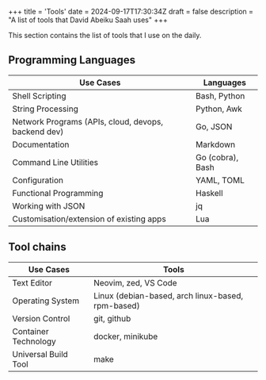 +++
title = 'Tools'
date = 2024-09-17T17:30:34Z
draft = false
description = "A list of tools that David Abeiku Saah uses"
+++

This section contains the list of tools that I use on the daily.

## Programming Languages

| Use Cases                                           | Languages         |
| --------------------------------------------------- | ----------------- |
| Shell Scripting                                     | Bash, Python      |
| String Processing                                   | Python, Awk       |
| Network Programs (APIs, cloud, devops, backend dev) | Go, JSON          |
| Documentation                                       | Markdown          |
| Command Line Utilities                              | Go (cobra), Bash  |
| Configuration                                       | YAML, TOML        |
| Functional Programming                              | Haskell           |
| Working with JSON                                   | jq                |
| Customisation/extension of existing apps            | Lua               |

## Tool chains

| Use Cases            | Tools                                             |
| -------------------- | ------------------------------------------------- |
| Text Editor          | Neovim, zed, VS Code                              |
| Operating System     | Linux (debian-based, arch linux-based, rpm-based) |
| Version Control      | git, github                                       |
| Container Technology | docker, minikube                                  |
| Universal Build Tool | make                                              |
